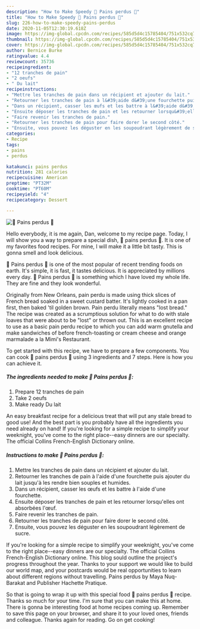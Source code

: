 ```yaml
---
description: "How to Make Speedy 🥖 Pains perdus 🥖"
title: "How to Make Speedy 🥖 Pains perdus 🥖"
slug: 226-how-to-make-speedy-pains-perdus
date: 2020-11-05T12:30:19.618Z
image: https://img-global.cpcdn.com/recipes/585d5d4c15785404/751x532cq70/🥖-pains-perdus-🥖-photo-principale-de-la-recette.jpg
thumbnail: https://img-global.cpcdn.com/recipes/585d5d4c15785404/751x532cq70/🥖-pains-perdus-🥖-photo-principale-de-la-recette.jpg
cover: https://img-global.cpcdn.com/recipes/585d5d4c15785404/751x532cq70/🥖-pains-perdus-🥖-photo-principale-de-la-recette.jpg
author: Bernice Burke
ratingvalue: 4.4
reviewcount: 35736
recipeingredient:
- "12 tranches de pain"
- "2 oeufs"
- " Du lait"
recipeinstructions:
- "Mettre les tranches de pain dans un récipient et ajouter du lait."
- "Retourner les tranches de pain à l&#39;aide d&#39;une fourchette puis ajouter du lait jusqu&#39;à les rendre bien souples et humides."
- "Dans un récipient, casser les œufs et les battre à l&#39;aide d&#39;une fourchette."
- "Ensuite déposer les tranches de pain et les retourner lorsqu&#39;elles ont absorbées l&#39;œuf."
- "Faire revenir les tranches de pain."
- "Retourner les tranches de pain pour faire dorer le second côté."
- "Ensuite, vous pouvez les déguster en les soupoudrant légèrement de sucre."
categories:
- Recipe
tags:
- pains
- perdus

katakunci: pains perdus 
nutrition: 281 calories
recipecuisine: American
preptime: "PT32M"
cooktime: "PT60M"
recipeyield: "4"
recipecategory: Dessert

---
```



![🥖 Pains perdus 🥖](https://img-global.cpcdn.com/recipes/585d5d4c15785404/751x532cq70/🥖-pains-perdus-🥖-photo-principale-de-la-recette.jpg)

Hello everybody, it is me again, Dan, welcome to my recipe page. Today, I will show you a way to prepare a special dish, 🥖 pains perdus 🥖. It is one of my favorites food recipes. For mine, I will make it a little bit tasty. This is gonna smell and look delicious.

🥖 Pains perdus 🥖 is one of the most popular of recent trending foods on earth. It's simple, it is fast, it tastes delicious. It is appreciated by millions every day. 🥖 Pains perdus 🥖 is something which I have loved my whole life. They are fine and they look wonderful.

Originally from New Orleans, pain perdu is made using thick slices of French bread soaked in a sweet custard batter. It&#39;s lightly cooked in a pan first, then baked &#39;til golden brown. Pain perdu literally means &#34;lost bread.&#34; The recipe was created as a scrumptious solution for what to do with stale loaves that were about to be &#34;lost&#34; or thrown out. This is an excellent recipe to use as a basic pain perdu recipe to which you can add warm gnutella and make sandwiches of before french-toasting or cream cheese and orange marmalade a la Mimi&#39;s Restaurant.


To get started with this recipe, we have to prepare a few components. You can cook 🥖 pains perdus 🥖 using 3 ingredients and 7 steps. Here is how you can achieve it.

<!--inarticleads1-->

##### The ingredients needed to make 🥖 Pains perdus 🥖:

1. Prepare 12 tranches de pain
1. Take 2 oeufs
1. Make ready  Du lait


An easy breakfast recipe for a delicious treat that will put any stale bread to good use! And the best part is you probably have all the ingredients you need already on hand! If you&#39;re looking for a simple recipe to simplify your weeknight, you&#39;ve come to the right place--easy dinners are our specialty. The official Collins French-English Dictionary online. 

<!--inarticleads2-->

##### Instructions to make 🥖 Pains perdus 🥖:

1. Mettre les tranches de pain dans un récipient et ajouter du lait.
1. Retourner les tranches de pain à l&#39;aide d&#39;une fourchette puis ajouter du lait jusqu&#39;à les rendre bien souples et humides.
1. Dans un récipient, casser les œufs et les battre à l&#39;aide d&#39;une fourchette.
1. Ensuite déposer les tranches de pain et les retourner lorsqu&#39;elles ont absorbées l&#39;œuf.
1. Faire revenir les tranches de pain.
1. Retourner les tranches de pain pour faire dorer le second côté.
1. Ensuite, vous pouvez les déguster en les soupoudrant légèrement de sucre.


If you&#39;re looking for a simple recipe to simplify your weeknight, you&#39;ve come to the right place--easy dinners are our specialty. The official Collins French-English Dictionary online. This blog sould outline the project&#39;s progress throughout the year. Thanks to your support we would like to build our world map, and your postcards would be real opportunities to learn about different regions without travelling. Pains perdus by Maya Nuq-Barakat and Publisher Hachette Pratique. 

So that is going to wrap it up with this special food 🥖 pains perdus 🥖 recipe. Thanks so much for your time. I'm sure that you can make this at home. There is gonna be interesting food at home recipes coming up. Remember to save this page on your browser, and share it to your loved ones, friends and colleague. Thanks again for reading. Go on get cooking!
